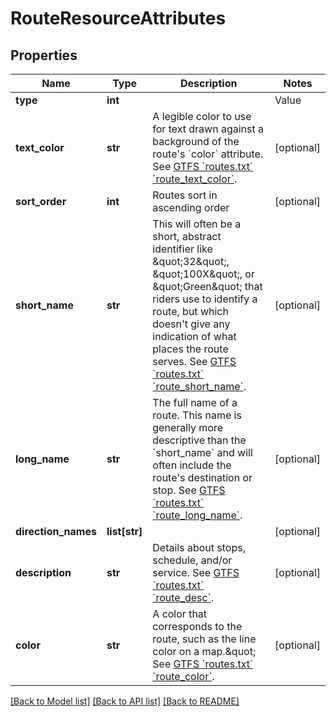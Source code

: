 # RouteResourceAttributes

## Properties
Name | Type | Description | Notes
------------ | ------------- | ------------- | -------------
**type** | **int** | | Value | Name          | Example    | |-------|---------------|------------| | &#x60;0&#x60;   | Light Rail    | Green Line | | &#x60;1&#x60;   | Heavy Rail    | Red Line   | | &#x60;2&#x60;   | Commuter Rail |            | | &#x60;3&#x60;   | Bus           |            | | &#x60;4&#x60;   | Ferry         |            |  | [optional] 
**text_color** | **str** | A legible color to use for text drawn against a background of the route&#39;s &#x60;color&#x60; attribute. See [GTFS &#x60;routes.txt&#x60; &#x60;route_text_color&#x60;](https://github.com/google/transit/blob/master/gtfs/spec/en/reference.md#routestxt).  | [optional] 
**sort_order** | **int** | Routes sort in ascending order | [optional] 
**short_name** | **str** | This will often be a short, abstract identifier like \&quot;32\&quot;, \&quot;100X\&quot;, or \&quot;Green\&quot; that riders use to identify a route, but which doesn&#39;t give any indication of what places the route serves. See [GTFS &#x60;routes.txt&#x60; &#x60;route_short_name&#x60;](https://github.com/google/transit/blob/master/gtfs/spec/en/reference.md#routestxt).  | [optional] 
**long_name** | **str** | The full name of a route. This name is generally more descriptive than the &#x60;short_name&#x60; and will often include the route&#39;s destination or stop. See [GTFS &#x60;routes.txt&#x60; &#x60;route_long_name&#x60;](https://github.com/google/transit/blob/master/gtfs/spec/en/reference.md#routestxt).  | [optional] 
**direction_names** | **list[str]** |  | [optional] 
**description** | **str** | Details about stops, schedule, and/or service.  See [GTFS &#x60;routes.txt&#x60; &#x60;route_desc&#x60;](https://github.com/google/transit/blob/master/gtfs/spec/en/reference.md#routestxt).  | [optional] 
**color** | **str** | A color that corresponds to the route, such as the line color on a map.\&quot; See [GTFS &#x60;routes.txt&#x60; &#x60;route_color&#x60;](https://github.com/google/transit/blob/master/gtfs/spec/en/reference.md#routestxt).  | [optional] 

[[Back to Model list]](../README.md#documentation-for-models) [[Back to API list]](../README.md#documentation-for-api-endpoints) [[Back to README]](../README.md)


